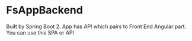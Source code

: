 # FsAppBackend
Built by Spring Boot 2. App has API which pairs to Front End Angular part. You can use this SPA or API
